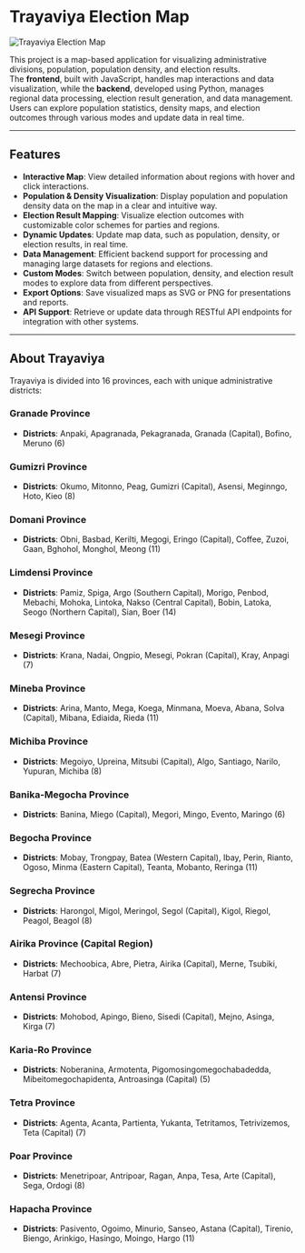 # Trayaviya Election Map  

![Trayaviya Election Map](https://github.com/user-attachments/assets/71bb4e8d-bd92-4693-a608-4d6b2f04d002)

This project is a map-based application for visualizing administrative divisions, population, population density, and election results.  
The **frontend**, built with JavaScript, handles map interactions and data visualization, while the **backend**, developed using Python, manages regional data processing, election result generation, and data management. Users can explore population statistics, density maps, and election outcomes through various modes and update data in real time.

---

## Features  
- **Interactive Map**: View detailed information about regions with hover and click interactions.  
- **Population & Density Visualization**: Display population and population density data on the map in a clear and intuitive way.  
- **Election Result Mapping**: Visualize election outcomes with customizable color schemes for parties and regions.  
- **Dynamic Updates**: Update map data, such as population, density, or election results, in real time.  
- **Data Management**: Efficient backend support for processing and managing large datasets for regions and elections.  
- **Custom Modes**: Switch between population, density, and election result modes to explore data from different perspectives.  
- **Export Options**: Save visualized maps as SVG or PNG for presentations and reports.  
- **API Support**: Retrieve or update data through RESTful API endpoints for integration with other systems.  

---  

## About Trayaviya  

Trayaviya is divided into 16 provinces, each with unique administrative districts:  

### Granade Province  
- **Districts**: Anpaki, Apagranada, Pekagranada, Granada (Capital), Bofino, Meruno (6)  

### Gumizri Province  
- **Districts**: Okumo, Mitonno, Peag, Gumizri (Capital), Asensi, Meginngo, Hoto, Kieo (8)  

### Domani Province  
- **Districts**: Obni, Basbad, Kerilti, Megogi, Eringo (Capital), Coffee, Zuzoi, Gaan, Bghohol, Monghol, Meong (11)  

### Limdensi Province  
- **Districts**: Pamiz, Spiga, Argo (Southern Capital), Morigo, Penbod, Mebachi, Mohoka, Lintoka, Nakso (Central Capital), Bobin, Latoka, Seogo (Northern Capital), Sian, Boer (14)  

### Mesegi Province  
- **Districts**: Krana, Nadai, Ongpio, Mesegi, Pokran (Capital), Kray, Anpagi (7)  

### Mineba Province  
- **Districts**: Arina, Manto, Mega, Koega, Minmana, Moeva, Abana, Solva (Capital), Mibana, Ediaida, Rieda (11)  

### Michiba Province  
- **Districts**: Megoiyo, Upreina, Mitsubi (Capital), Algo, Santiago, Narilo, Yupuran, Michiba (8)  

### Banika-Megocha Province  
- **Districts**: Banina, Miego (Capital), Megori, Mingo, Evento, Maringo (6)  

### Begocha Province  
- **Districts**: Mobay, Trongpay, Batea (Western Capital), Ibay, Perin, Rianto, Ogoso, Minma (Eastern Capital), Teanta, Mobanto, Reringa (11)  

### Segrecha Province  
- **Districts**: Harongol, Migol, Meringol, Segol (Capital), Kigol, Riegol, Peagol, Beagol (8)  

### Airika Province (Capital Region)  
- **Districts**: Mechoobica, Abre, Pietra, Airika (Capital), Merne, Tsubiki, Harbat (7)  

### Antensi Province  
- **Districts**: Mohobod, Apingo, Bieno, Sisedi (Capital), Mejno, Asinga, Kirga (7)  

### Karia-Ro Province  
- **Districts**: Noberanina, Armotenta, Pigomosingomegochabadedda, Mibeitomegochapidenta, Antroasinga (Capital) (5)  

### Tetra Province  
- **Districts**: Agenta, Acanta, Partienta, Yukanta, Tetritamos, Tetrivizemos, Teta (Capital) (7)  

### Poar Province  
- **Districts**: Menetripoar, Antripoar, Ragan, Anpa, Tesa, Arte (Capital), Sega, Ordogi (8)  

### Hapacha Province  
- **Districts**: Pasivento, Ogoimo, Minurio, Sanseo, Astana (Capital), Tirenio, Biengo, Arinkigo, Hasingo, Moingo, Hargo (11)  
